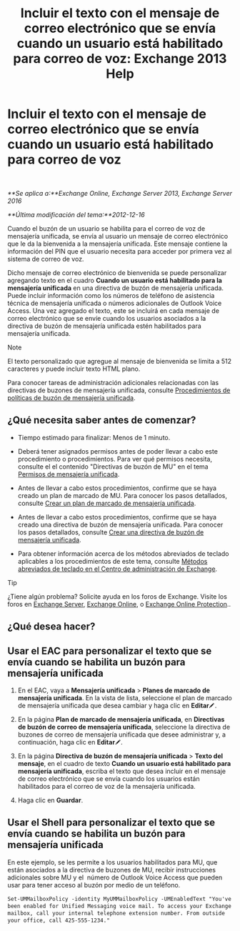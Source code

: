﻿---
title: 'Incluir el texto con el mensaje de correo electrónico que se envía cuando un usuario está habilitado para correo de voz: Exchange 2013 Help'
TOCTitle: Incluir el texto con el mensaje de correo electrónico que se envía cuando un usuario está habilitado para correo de voz
ms:assetid: 3e8292fb-0cdb-445d-8048-a59af7c38d63
ms:mtpsurl: https://technet.microsoft.com/es-es/library/Bb201679(v=EXCHG.150)
ms:contentKeyID: 51406492
ms.date: 05/22/2018
mtps_version: v=EXCHG.150
ms.translationtype: MT
---

# Incluir el texto con el mensaje de correo electrónico que se envía cuando un usuario está habilitado para correo de voz

 

_**Se aplica a:**Exchange Online, Exchange Server 2013, Exchange Server 2016_

_**Última modificación del tema:**2012-12-16_

Cuando el buzón de un usuario se habilita para el correo de voz de mensajería unificada, se envía al usuario un mensaje de correo electrónico que le da la bienvenida a la mensajería unificada. Este mensaje contiene la información del PIN que el usuario necesita para acceder por primera vez al sistema de correo de voz.

Dicho mensaje de correo electrónico de bienvenida se puede personalizar agregando texto en el cuadro **Cuando un usuario está habilitado para la mensajería unificada** en una directiva de buzón de mensajería unificada. Puede incluir información como los números de teléfono de asistencia técnica de mensajería unificada o números adicionales de Outlook Voice Access. Una vez agregado el texto, este se incluirá en cada mensaje de correo electrónico que se envíe cuando los usuarios asociados a la directiva de buzón de mensajería unificada estén habilitados para mensajería unificada.


> [!NOTE]
> El texto personalizado que agregue al mensaje de bienvenida se limita a 512 caracteres y puede incluir texto HTML plano.



Para conocer tareas de administración adicionales relacionadas con las directivas de buzones de mensajería unificada, consulte [Procedimientos de políticas de buzón de mensajería unificada](um-mailbox-policy-procedures-exchange-2013-help.md).

## ¿Qué necesita saber antes de comenzar?

  - Tiempo estimado para finalizar: Menos de 1 minuto.

  - Deberá tener asignados permisos antes de poder llevar a cabo este procedimiento o procedimientos. Para ver qué permisos necesita, consulte el el contenido "Directivas de buzón de MU" en el tema [Permisos de mensajería unificada](unified-messaging-permissions-exchange-2013-help.md).

  - Antes de llevar a cabo estos procedimientos, confirme que se haya creado un plan de marcado de MU. Para conocer los pasos detallados, consulte [Crear un plan de marcado de mensajería unificada](create-a-um-dial-plan-exchange-2013-help.md).

  - Antes de llevar a cabo estos procedimientos, confirme que se haya creado una directiva de buzón de mensajería unificada. Para conocer los pasos detallados, consulte [Crear una directiva de buzón de mensajería unificada](create-a-um-mailbox-policy-exchange-2013-help.md).

  - Para obtener información acerca de los métodos abreviados de teclado aplicables a los procedimientos de este tema, consulte [Métodos abreviados de teclado en el Centro de administración de Exchange](keyboard-shortcuts-in-the-exchange-admin-center-exchange-online-protection-help.md).


> [!TIP]
> ¿Tiene algún problema? Solicite ayuda en los foros de Exchange. Visite los foros en <A href="https://go.microsoft.com/fwlink/p/?linkid=60612">Exchange Server</A>, <A href="https://go.microsoft.com/fwlink/p/?linkid=267542">Exchange Online</A>, o <A href="https://go.microsoft.com/fwlink/p/?linkid=285351">Exchange Online Protection</A>..



## ¿Qué desea hacer?

## Usar el EAC para personalizar el texto que se envía cuando se habilita un buzón para mensajería unificada

1.  En el EAC, vaya a **Mensajería unificada** \> **Planes de marcado de mensajería unificada**. En la vista de lista, seleccione el plan de marcado de mensajería unificada que desea cambiar y haga clic en **Editar**![Icono Editar](images/Bb124582.6f53ccb2-1f13-4c02-bea0-30690e6ea71d(EXCHG.150).gif "Icono Editar").

2.  En la página **Plan de marcado de mensajería unificada**, en **Directivas de buzón de correo de mensajería unificada**, seleccione la directiva de buzones de correo de mensajería unificada que desee administrar y, a continuación, haga clic en **Editar**![Icono Editar](images/Bb124582.6f53ccb2-1f13-4c02-bea0-30690e6ea71d(EXCHG.150).gif "Icono Editar").

3.  En la página **Directiva de buzón de mensajería unificada** \> **Texto del mensaje**, en el cuadro de texto **Cuando un usuario está habilitado para mensajería unificada**, escriba el texto que desea incluir en el mensaje de correo electrónico que se envía cuando los usuarios están habilitados para el correo de voz de la mensajería unificada.

4.  Haga clic en **Guardar**.

## Usar el Shell para personalizar el texto que se envía cuando se habilita un buzón para mensajería unificada

En este ejemplo, se les permite a los usuarios habilitados para MU, que están asociados a la directiva de buzones de MU, recibir instrucciones adicionales sobre MU y el  número de Outlook Voice Access que pueden usar para tener acceso al buzón por medio de un teléfono.

    Set-UMMailboxPolicy -identity MyUMMailboxPolicy -UMEnabledText "You've been enabled for Unified Messaging voice mail. To access your Exchange mailbox, call your internal telephone extension number. From outside your office, call 425-555-1234."

